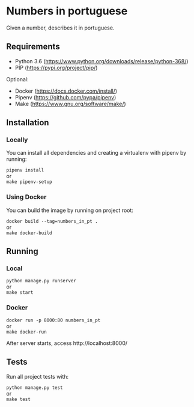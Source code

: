# Numbers in portuguese 
Given a number, describes it in portuguese.

## Requirements

- Python 3.6 (https://www.python.org/downloads/release/python-368/)
- PIP (https://pypi.org/project/pip/)

Optional:

- Docker (https://docs.docker.com/install/)
- Pipenv (https://github.com/pypa/pipenv)
- Make (https://www.gnu.org/software/make/)

## Installation

### Locally

You can install all dependencies and creating a virtualenv with pipenv by running:

`pipenv install`<br>
or<br>
`make pipenv-setup`

### Using Docker

You can build the image by running on project root:

`docker build --tag=numbers_in_pt .`<br>
or<br>
`make docker-build`

## Running 

### Local

`python manage.py runserver`<br>
or<br>
`make start`

### Docker

`docker run -p 8000:80 numbers_in_pt`<br>
or<br>
`make docker-run`

After server starts, access http://localhost:8000/ 

## Tests

Run all project tests with:

`python manage.py test`<br>
or<br>
`make test`
